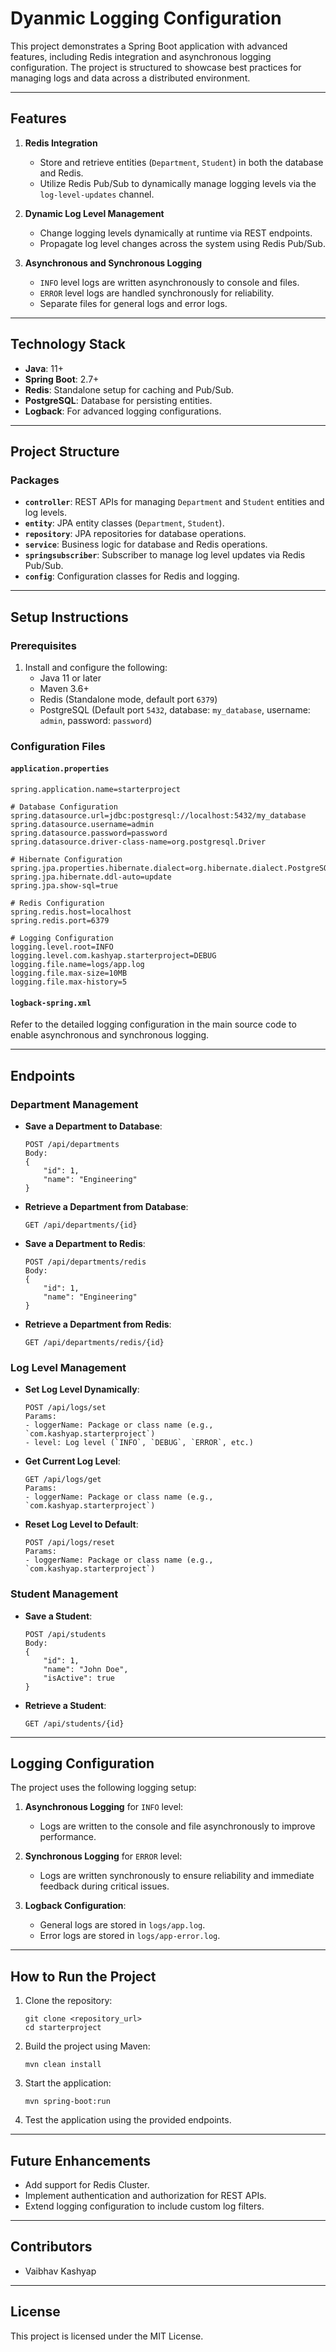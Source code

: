 # Dyanmic Logging Configuration

This project demonstrates a Spring Boot application with advanced features, including Redis integration and asynchronous logging configuration. The project is structured to showcase best practices for managing logs and data across a distributed environment.

---

## **Features**

1. **Redis Integration**
    - Store and retrieve entities (`Department`, `Student`) in both the database and Redis.
    - Utilize Redis Pub/Sub to dynamically manage logging levels via the `log-level-updates` channel.

2. **Dynamic Log Level Management**
    - Change logging levels dynamically at runtime via REST endpoints.
    - Propagate log level changes across the system using Redis Pub/Sub.

3. **Asynchronous and Synchronous Logging**
    - `INFO` level logs are written asynchronously to console and files.
    - `ERROR` level logs are handled synchronously for reliability.
    - Separate files for general logs and error logs.

---

## **Technology Stack**

- **Java**: 11+
- **Spring Boot**: 2.7+
- **Redis**: Standalone setup for caching and Pub/Sub.
- **PostgreSQL**: Database for persisting entities.
- **Logback**: For advanced logging configurations.

---

## **Project Structure**

### **Packages**
- **`controller`**: REST APIs for managing `Department` and `Student` entities and log levels.
- **`entity`**: JPA entity classes (`Department`, `Student`).
- **`repository`**: JPA repositories for database operations.
- **`service`**: Business logic for database and Redis operations.
- **`springsubscriber`**: Subscriber to manage log level updates via Redis Pub/Sub.
- **`config`**: Configuration classes for Redis and logging.

---

## **Setup Instructions**

### **Prerequisites**
1. Install and configure the following:
    - Java 11 or later
    - Maven 3.6+
    - Redis (Standalone mode, default port `6379`)
    - PostgreSQL (Default port `5432`, database: `my_database`, username: `admin`, password: `password`)

### **Configuration Files**

#### **`application.properties`**
```properties
spring.application.name=starterproject

# Database Configuration
spring.datasource.url=jdbc:postgresql://localhost:5432/my_database
spring.datasource.username=admin
spring.datasource.password=password
spring.datasource.driver-class-name=org.postgresql.Driver

# Hibernate Configuration
spring.jpa.properties.hibernate.dialect=org.hibernate.dialect.PostgreSQLDialect
spring.jpa.hibernate.ddl-auto=update
spring.jpa.show-sql=true

# Redis Configuration
spring.redis.host=localhost
spring.redis.port=6379

# Logging Configuration
logging.level.root=INFO
logging.level.com.kashyap.starterproject=DEBUG
logging.file.name=logs/app.log
logging.file.max-size=10MB
logging.file.max-history=5
```

#### **`logback-spring.xml`**
Refer to the detailed logging configuration in the main source code to enable asynchronous and synchronous logging.

---

## **Endpoints**

### **Department Management**

- **Save a Department to Database**:
  ```
  POST /api/departments
  Body:
  {
      "id": 1,
      "name": "Engineering"
  }
  ```

- **Retrieve a Department from Database**:
  ```
  GET /api/departments/{id}
  ```

- **Save a Department to Redis**:
  ```
  POST /api/departments/redis
  Body:
  {
      "id": 1,
      "name": "Engineering"
  }
  ```

- **Retrieve a Department from Redis**:
  ```
  GET /api/departments/redis/{id}
  ```

### **Log Level Management**

- **Set Log Level Dynamically**:
  ```
  POST /api/logs/set
  Params:
  - loggerName: Package or class name (e.g., `com.kashyap.starterproject`)
  - level: Log level (`INFO`, `DEBUG`, `ERROR`, etc.)
  ```

- **Get Current Log Level**:
  ```
  GET /api/logs/get
  Params:
  - loggerName: Package or class name (e.g., `com.kashyap.starterproject`)
  ```

- **Reset Log Level to Default**:
  ```
  POST /api/logs/reset
  Params:
  - loggerName: Package or class name (e.g., `com.kashyap.starterproject`)
  ```

### **Student Management**

- **Save a Student**:
  ```
  POST /api/students
  Body:
  {
      "id": 1,
      "name": "John Doe",
      "isActive": true
  }
  ```

- **Retrieve a Student**:
  ```
  GET /api/students/{id}
  ```

---

## **Logging Configuration**

The project uses the following logging setup:

1. **Asynchronous Logging** for `INFO` level:
    - Logs are written to the console and file asynchronously to improve performance.

2. **Synchronous Logging** for `ERROR` level:
    - Logs are written synchronously to ensure reliability and immediate feedback during critical issues.

3. **Logback Configuration**:
    - General logs are stored in `logs/app.log`.
    - Error logs are stored in `logs/app-error.log`.

---

## **How to Run the Project**

1. Clone the repository:
   ```
   git clone <repository_url>
   cd starterproject
   ```

2. Build the project using Maven:
   ```
   mvn clean install
   ```

3. Start the application:
   ```
   mvn spring-boot:run
   ```

4. Test the application using the provided endpoints.

---

## **Future Enhancements**

- Add support for Redis Cluster.
- Implement authentication and authorization for REST APIs.
- Extend logging configuration to include custom log filters.

---

## **Contributors**

- Vaibhav Kashyap

---

## **License**

This project is licensed under the MIT License.
